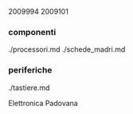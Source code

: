 2009994
2009101

### componenti
./processori.md
./schede_madri.md

### periferiche
./tastiere.md


Elettronica Padovana

